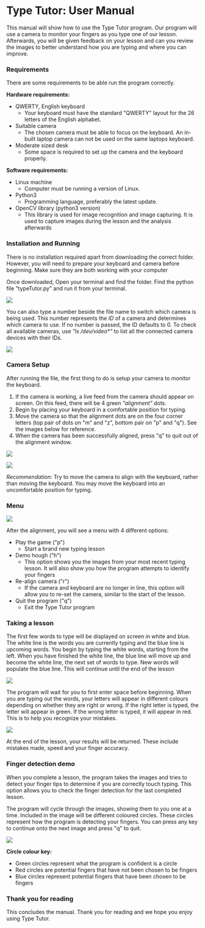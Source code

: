 # Type Tutor: User Manual

This manual will show how to use the Type Tutor program. Our program will use a camera to monitor your fingers as you type one of our lesson. Afterwards, you will be given feedback on your lesson and can you review the images to better understand how you are typing and where you can improve.


### Requirements
There are some requirements to be able run the program correctly.

__Hardware requirements:__
- QWERTY, English keyboard
    - Your keyboard must have the standard "QWERTY" layout for the 26 letters of the English alphabet. 
- Suitable camera
    - The chosen camera must be able to focus on the keyboard. An in-built laptop camera can not be used on the same laptops keyboard.
- Moderate sized desk
    - Some space is required to set up the camera and the keyboard properly.

__Software requirements:__
- Linux machine
    - Computer must be running a version of Linux.
- Python3
    - Programming language, preferably the latest update.
- OpenCV library (python3 version)
    - This library is used for image recognition and image capturing. It is used to capture images during the lesson and the analysis afterwards


### Installation and Running
There is no installation required apart from downloading the correct folder. However, you will need to prepare your keyboard and camera before beginning. Make sure they are both working with your computer

Once downloaded, Open your terminal and find the folder. Find the python file "typeTutor.py" and run it from your terminal. 

![](https://i.imgur.com/bBbGWID.png)

You can also type a number beside the file name to switch which camera is being used. This number represents the *ID* of a camera and determines which camera to use. If no number is passed, the ID defaults to 0. To check all available cameras, use *"ls /dev/video\*"* to list all the connected camera devices with their IDs.

![](https://i.imgur.com/rpYbW51.png)


### Camera Setup
After running the file, the first thing to do is setup your camera to monitor the keyboard. 

1. If the camera is working, a live feed from the camera should appear on screen. On this feed, there will be 4 green *"alignment"* dots.
2. Begin by placing your keyboard in a comfortable position for typing.
3. Move the camera so that the alignment dots are on the four corner letters (top pair of dots on "m" and "z", bottom pair on "p" and "q"). See the images below for reference.
4. When the camera has been successfully aligned, press "q" to quit out of the alignment window.

![](https://i.imgur.com/BKLYMCe.png)

![](https://i.imgur.com/1ouavE6.png)

*Recommendation:* Try to move the camera to align with the keyboard, rather than moving the keyboard. You may move the keyboard into an uncomfortable position for typing.


### Menu

![](https://i.imgur.com/9rlkxT2.png)

After the alignment, you will see a menu with 4 different options:
- Play the game ("p")
    - Start a brand new typing lesson
- Demo hough ("h")
    - This option shows you the images from your most recent typing lesson. It will also show you how the program attempts to identify your fingers
- Re-align camera ("r")
    - If the camera and keyboard are no longer in line, this option will allow you to re-set the camera, similar to the start of the lesson.
- Quit the program ("q")
    - Exit the Type Tutor program


### Taking a lesson

The first few words to type will be displayed on screen in white and blue. The white line is the words you are currently typing and the blue line is upcoming words. You begin by typing the white words, starting from the left. When you have finished the white line, the blue line will move up and become the white line, the next set of words to type. New words will populate the blue line. This will continue until the end of the lesson

![](https://i.imgur.com/pCD8Ukb.png)

The program will wait for you to first enter space before beginning. When you are typing out the words, your letters will appear in different colours depending on whether they are right or wrong. If the right letter is typed, the letter will appear in green. If the wrong letter is typed, it will appear in red. This is to help you recognize your mistakes.

![](https://i.imgur.com/95LoJ7v.png)

At the end of the lesson, your results will be returned. These include mistakes made, speed and your finger accuracy.


### Finger detection demo

When you complete a lesson, the program takes the images and tries to detect your finger tips to determine if you are correctly touch typing. This option allows you to check the finger detection for the last completed lesson.

The program will cycle through the images, showing them to you one at a time. Included in the image will be different coloured circles. These circles represent how the program is detecting your fingers. You can press any key to continue onto the next image and press "q" to quit.

![](https://i.imgur.com/QIFfFgt.png)

__Circle colour key:__
- Green circles represent what the program is confident is a circle
- Red circles are potential fingers that have not been chosen to be fingers
- Blue circles represent potential fingers that have been chosen to be fingers


### Thank you for reading
This concludes the manual. Thank you for reading and we hope you enjoy using Type Tutor.


